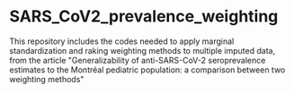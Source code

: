 # SARS_CoV2_prevalence_weighting
This repository includes the codes needed to apply marginal standardization and raking weighting methods to multiple imputed data, from the article "Generalizability of anti-SARS-CoV-2 seroprevalence estimates to the Montréal pediatric population: a comparison between two weighting methods" 
